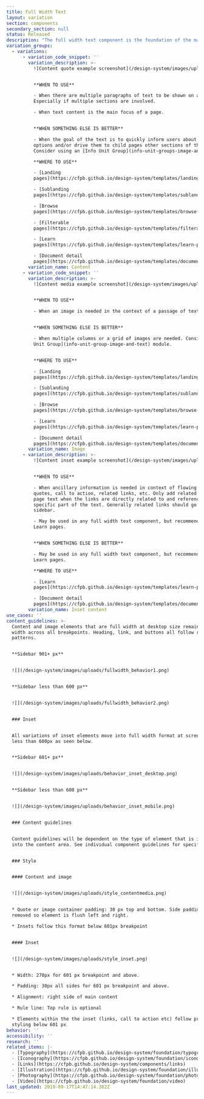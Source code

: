 ```yaml
---
title: Full Width Text
layout: variation
section: components
secondary_section: null
status: Released
description: "The full width text component is the foundation of the main content area of many pages. Spanning the full main content area within a given template, it houses basic text content that follows [our typographic hierarchy](https://cfpb.github.io/design-system/foundation/typography) with the option to add pull quotes, images, inset information, and tables in-line.\n\nMore information about the Full Width Text component can be found at:\n\n<http://cfpb.github.io/design-manual/page-components/fullwidth-text.html>\t\n\nand\n\n<https://cfpb.github.io/capital-framework/components/cf-layout/#custom-content-layouts>"
variation_groups:
  - variations:
      - variation_code_snippet: ''
        variation_description: >-
          ![Content quote example screenshot](/design-system/images/uploads/content_quote_example.jpg)


          **WHEN TO USE**

          - When there are multiple paragraphs of text to be shown on a page.
          Especially if multiple sections are involved.

          - When text content is the main focus of a page.


          **WHEN SOMETHING ELSE IS BETTER**

          - When the goal of the text is to quickly inform users about a set of
          options and/or drive them to child pages other sections of the site.
          Consider using an [Info Unit Group](info-unit-groups-image-and-text).

          **WHERE TO USE**

          - [Landing
          pages](https://cfpb.github.io/design-system/templates/landing-pages)

          - [Sublanding
          pages](https://cfpb.github.io/design-system/templates/sublanding-pages)

          - [Browse
          pages](https://cfpb.github.io/design-system/templates/browse-pages)

          - [Filterable
          pages](https://cfpb.github.io/design-system/templates/filterable-pages)

          - [Learn
          pages](https://cfpb.github.io/design-system/templates/learn-pages)

          - [Document detail
          pages](https://cfpb.github.io/design-system/templates/document-detail-pages)
        variation_name: Content
      - variation_code_snippet: ''
        variation_description: >-
          ![Content media example screenshot](/design-system/images/uploads/content_media_example.jpg)


          **WHEN TO USE**

          - When an image is needed in the context of a passage of text


          **WHEN SOMETHING ELSE IS BETTER**

          - When multiple columns or a grid of images are needed. Consider the [Info
          Unit Group](info-unit-group-image-and-text) module.


          **WHERE TO USE**

          - [Landing
          pages](https://cfpb.github.io/design-system/templates/landing-pages)

          - [Sublanding
          pages](https://cfpb.github.io/design-system/templates/sublanding-pages)

          - [Browse
          pages](https://cfpb.github.io/design-system/templates/browse-pages)

          - [Learn
          pages](https://cfpb.github.io/design-system/templates/learn-pages)

          - [Document detail
          pages](https://cfpb.github.io/design-system/templates/document-detail-pages)
        variation_name: Image
      - variation_description: >-
          ![Content inset example screenshot](/design-system/images/uploads/content_inset_example.jpg)


          **WHEN TO USE**

          - When ancillary information is needed in context of flowing text, such as
          quotes, call to action, related links, etc. Only add related links within
          page text when the links are directly related to and referenced in a
          specific part of the text. Generally related links should go in the
          sidebar.

          - May be used in any full width text component, but recommended only for
          Learn pages.


          **WHEN SOMETHING ELSE IS BETTER**

          - May be used in any full width text component, but recommended only for
          Learn pages.

          **WHERE TO USE**

          - [Learn
          pages](https://cfpb.github.io/design-system/templates/learn-pages)

          - [Document detail
          pages](https://cfpb.github.io/design-system/templates/document-detail-pages)
        variation_name: Inset content
use_cases: ''
content_guidelines: >-
  Content and image elements that are full width at desktop size remain full
  width across all breakpoints. Heading, link, and buttons all follow responsive
  patterns.


  **Sidebar 901+ px**


  ![](/design-system/images/uploads/fullwidth_behavior1.png)


  **Sidebar less than 600 px**


  ![](/design-system/images/uploads/fullwidth_behavior2.png)


  ### Inset


  All variations of inset elements move into full width format at screen widths
  less than 600px as seen below.


  **Sidebar 601+ px**


  ![](/design-system/images/uploads/behavior_inset_desktop.png)


  **Sidebar less than 600 px**


  ![](/design-system/images/uploads/behavior_inset_mobile.png)


  ### Content guidelines


  Content guidelines will be dependent on the type of element that is inserted
  into the content area. See individual component guidelines for specifics.


  ### Style


  #### Content and image


  ![](/design-system/images/uploads/style_contentmedia.png)


  * Quote or image container padding: 30 px top and bottom. Side padding is
  removed so element is flush left and right.

  * Insets follow this format below 601px breakpoint


  #### Inset


  ![](/design-system/images/uploads/style_inset.png)


  * Width: 270px for 601 px breakpoint and above.

  * Padding: 30px all sides for 601 px breakpoint and above.

  * Alignment: right side of main content

  * Rule line: Top rule is optional

  * Elements within the the inset (links, call to action etc) follow prefooter
  styling below 601 px
behavior: ''
accessibility: ''
research: ''
related_items: |-
  - [Typography](https://cfpb.github.io/design-system/foundation/typography)
  - [Iconography](https://cfpb.github.io/design-system/foundation/iconography)
  - [Links](https://cfpb.github.io/design-system/components/links)
  - [Illustration](https://cfpb.github.io/design-system/foundation/illustration)
  - [Photography](https://cfpb.github.io/design-system/foundation/photography)
  - [Video](https://cfpb.github.io/design-system/foundation/video)
last_updated: 2019-09-17T14:47:14.382Z
---
```

